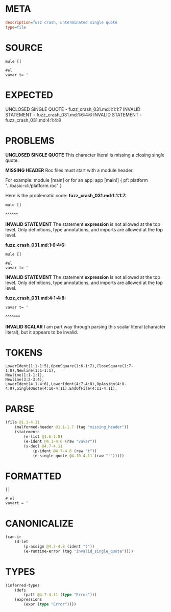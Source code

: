 # META
~~~ini
description=fuzz crash, unterminated single quote
type=file
~~~
# SOURCE
~~~roc
mule []

#el
vavar t= '
~~~
# EXPECTED
UNCLOSED SINGLE QUOTE - fuzz_crash_031.md:1:1:1:7
INVALID STATEMENT - fuzz_crash_031.md:1:6:4:6
INVALID STATEMENT - fuzz_crash_031.md:4:1:4:8
# PROBLEMS
**UNCLOSED SINGLE QUOTE**
This character literal is missing a closing single quote.

**MISSING HEADER**
Roc files must start with a module header.

For example:
        module [main]
or for an app:
        app [main!] { pf: platform "../basic-cli/platform.roc" }

Here is the problematic code:
**fuzz_crash_031.md:1:1:1:7:**
```roc
mule []
```
^^^^^^


**INVALID STATEMENT**
The statement **expression** is not allowed at the top level.
Only definitions, type annotations, and imports are allowed at the top level.

**fuzz_crash_031.md:1:6:4:6:**
```roc
mule []

#el
vavar t= '
```


**INVALID STATEMENT**
The statement **expression** is not allowed at the top level.
Only definitions, type annotations, and imports are allowed at the top level.

**fuzz_crash_031.md:4:1:4:8:**
```roc
vavar t= '
```
^^^^^^^


**INVALID SCALAR**
I am part way through parsing this scalar literal (character literal), but it appears to be invalid.

# TOKENS
~~~zig
LowerIdent(1:1-1:5),OpenSquare(1:6-1:7),CloseSquare(1:7-1:8),Newline(1:1-1:1),
Newline(1:1-1:1),
Newline(3:2-3:4),
LowerIdent(4:1-4:6),LowerIdent(4:7-4:8),OpAssign(4:8-4:9),SingleQuote(4:10-4:11),EndOfFile(4:11-4:11),
~~~
# PARSE
~~~clojure
(file @1.1-4.11
	(malformed-header @1.1-1.7 (tag "missing_header"))
	(statements
		(e-list @1.6-1.8)
		(e-ident @4.1-4.6 (raw "vavar"))
		(s-decl @4.7-4.11
			(p-ident @4.7-4.8 (raw "t"))
			(e-single-quote @4.10-4.11 (raw "'")))))
~~~
# FORMATTED
~~~roc
[]

# el
vavart = '
~~~
# CANONICALIZE
~~~clojure
(can-ir
	(d-let
		(p-assign @4.7-4.8 (ident "t"))
		(e-runtime-error (tag "invalid_single_quote"))))
~~~
# TYPES
~~~clojure
(inferred-types
	(defs
		(patt @4.7-4.11 (type "Error")))
	(expressions
		(expr (type "Error"))))
~~~
